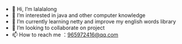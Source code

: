 - 👋 Hi, I’m lalalalong
- 👀 I’m interested in java and other computer knowledge
- 🌱 I’m currently learning netty and improve my english words library
- 💞️ I’m looking to collaborate on project
- 📫 How to reach me ：965972416@qq.com

<!---
lalalalong12/lalalalong12 is a ✨ special ✨ repository because its `README.md` (this file) appears on your GitHub profile.
You can click the Preview link to take a look at your changes.
--->
